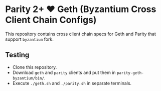 # Parity 2+ ❤️ Geth (Byzantium Cross Client Chain Configs)

This repository contains cross client chain specs for Geth and Parity that support `byzantium` fork.

## Testing
- Clone this repository.
- Download `geth` and `parity` clients and put them in `parity-geth-byzantium/bin/`.
- Execute `./geth.sh` and `./parity.sh` in separate terminals.

